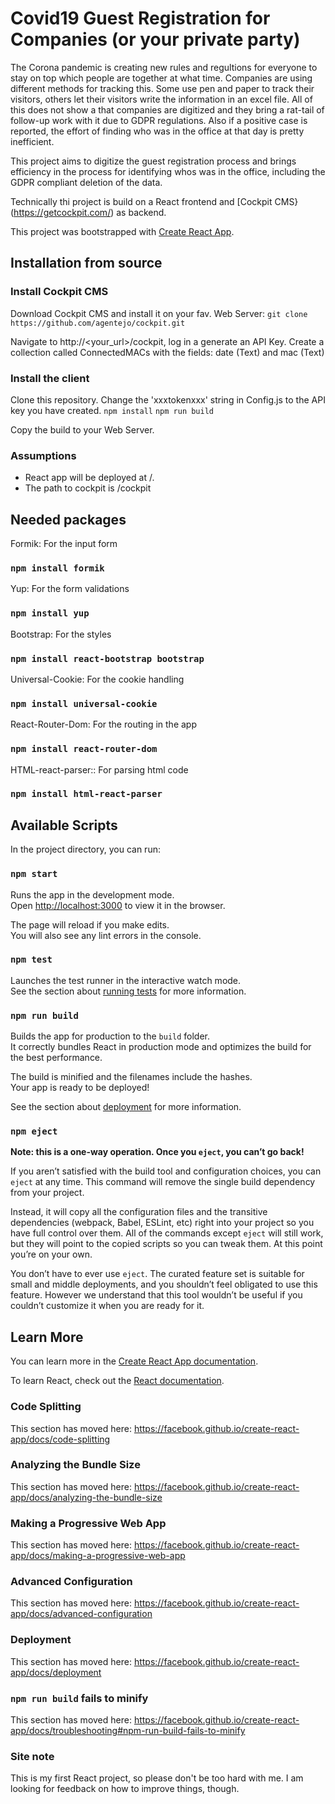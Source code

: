 # Covid19 Guest Registration for Companies (or your private party)
The Corona pandemic is creating new rules and regultions for everyone to stay on top which people are together at what time. Companies are using different methods for tracking this. Some use pen and paper to track their visitors, others let their visitors write the information in an excel file. All of this does not show a that companies are digitized and they bring a rat-tail of follow-up work with it due to GDPR regulations. Also if a positive case is reported, the effort of finding who was in the office at that day is pretty inefficient.

This project aims to digitize the guest registration process and brings efficiency in the process for identifying whos was in the office, including the GDPR compliant deletion of the data. 

Technically thi project is build on a React frontend and [Cockpit CMS}(https://getcockpit.com/) as backend.

This project was bootstrapped with [Create React App](https://github.com/facebook/create-react-app).

## Installation from source

### Install Cockpit CMS
Download Cockpit CMS and install it on your fav. Web Server:
`git clone https://github.com/agentejo/cockpit.git`

Navigate to http://<your_url>/cockpit, log in a generate an API Key.
Create a collection called ConnectedMACs with the fields: date (Text) and mac (Text)

### Install the client
Clone this repository.
Change the 'xxxtokenxxx' string in Config.js to the API key you have created.
`npm install`
`npm run build`

Copy the build to your Web Server.

### Assumptions
* React app will be deployed at /.
* The path to cockpit is <url of your react app>/cockpit

## Needed packages

Formik: For the input form
### `npm install formik`

Yup: For the form validations
### `npm install yup`

Bootstrap: For the styles
### `npm install react-bootstrap bootstrap`

Universal-Cookie: For the cookie handling
### `npm install universal-cookie`

React-Router-Dom: For the routing in the app
### `npm install react-router-dom`

HTML-react-parser:: For parsing html code
### `npm install html-react-parser`

## Available Scripts

In the project directory, you can run:

### `npm start`

Runs the app in the development mode.<br />
Open [http://localhost:3000](http://localhost:3000) to view it in the browser.

The page will reload if you make edits.<br />
You will also see any lint errors in the console.

### `npm test`

Launches the test runner in the interactive watch mode.<br />
See the section about [running tests](https://facebook.github.io/create-react-app/docs/running-tests) for more information.

### `npm run build`

Builds the app for production to the `build` folder.<br />
It correctly bundles React in production mode and optimizes the build for the best performance.

The build is minified and the filenames include the hashes.<br />
Your app is ready to be deployed!

See the section about [deployment](https://facebook.github.io/create-react-app/docs/deployment) for more information.

### `npm eject`

**Note: this is a one-way operation. Once you `eject`, you can’t go back!**

If you aren’t satisfied with the build tool and configuration choices, you can `eject` at any time. This command will remove the single build dependency from your project.

Instead, it will copy all the configuration files and the transitive dependencies (webpack, Babel, ESLint, etc) right into your project so you have full control over them. All of the commands except `eject` will still work, but they will point to the copied scripts so you can tweak them. At this point you’re on your own.

You don’t have to ever use `eject`. The curated feature set is suitable for small and middle deployments, and you shouldn’t feel obligated to use this feature. However we understand that this tool wouldn’t be useful if you couldn’t customize it when you are ready for it.

## Learn More

You can learn more in the [Create React App documentation](https://facebook.github.io/create-react-app/docs/getting-started).

To learn React, check out the [React documentation](https://reactjs.org/).

### Code Splitting

This section has moved here: https://facebook.github.io/create-react-app/docs/code-splitting

### Analyzing the Bundle Size

This section has moved here: https://facebook.github.io/create-react-app/docs/analyzing-the-bundle-size

### Making a Progressive Web App

This section has moved here: https://facebook.github.io/create-react-app/docs/making-a-progressive-web-app

### Advanced Configuration

This section has moved here: https://facebook.github.io/create-react-app/docs/advanced-configuration

### Deployment

This section has moved here: https://facebook.github.io/create-react-app/docs/deployment

### `npm run build` fails to minify

This section has moved here: https://facebook.github.io/create-react-app/docs/troubleshooting#npm-run-build-fails-to-minify

### Site note
This is my first React project, so please don't be too hard with me. I am looking for feedback on how to improve things, though. 